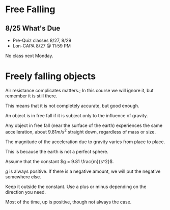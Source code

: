 # Free Falling


## 8/25 What's Due
 - Pre-Quiz classes 8/27, 8/29
 - Lon-CAPA 8/27 @ 11:59 PM

 No class next Monday.


# Freely falling objects
Air resistance complicates matters.; In this course we will ignore it, but remember it is still there.

This means that it is not completely accurate, but good enough.

An object is in free fall if it is subject only to the influence of gravity.

Any object in free fall (near the surface of the earth) experiences the same accelleration, about $9.81 m/s^2$ straight down, regardless of mass or size.

The magnitude of the acceleration due to gravity varies from place to place.

This is because the earth is not a perfect sphere.

Assume that the constant $g = 9.81 \frac{m}{s^2}$.

$g$ is always positive. If there is a negative amount, we will put the negative somewhere else.

Keep it outside the constant. Use a plus or minus depending on the direction you need.

Most of the time, up is positive, though not always the case.

